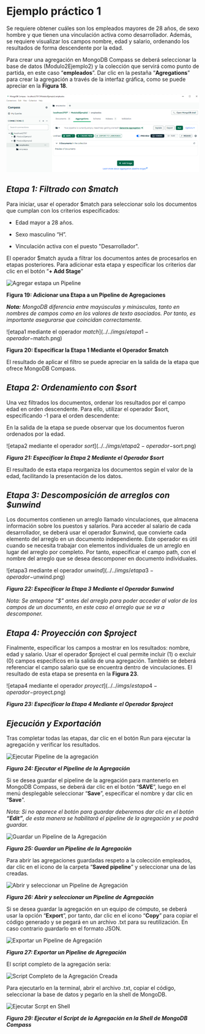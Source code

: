 # Ejemplo práctico 1 

Se requiere obtener cuáles son los empleados mayores de 28 años, de sexo hombre y que tienen una vinculación activa como desarrollador. Además, se requiere visualizar los campos nombre, edad y salario, ordenando los resultados de forma descendente por la edad.
 
 
Para crear una agregación en MongoDB Compass se deberá seleccionar la base de datos (Modulo2Ejemplo2) y la colección que servirá como punto de partida, en este caso “**empleados**”. Dar clic en la pestaña “**Agregations**” para crear la agregación a través de la interfaz gráfica, como se puede apreciar en la **Figura 18**. 

 ![Figura 18: Crear una Agregación en MongoDB Compass](../../../imgs/crear-agregacion-mongo.png)

 
 ## _**Etapa 1: Filtrado con $match**_
 
 Para iniciar, usar el operador $match para seleccionar solo los documentos que cumplan con los criterios especificados: 
 
 - Edad mayor a 28 años. 
 
 - Sexo masculino “H”. 
 
 - Vinculación activa con el puesto "Desarrollador". 
 
 El operador $match ayuda a filtrar los documentos antes de procesarlos en etapas posteriores. Para adicionar esta etapa y especificar los criterios dar clic en el botón “**+ Add Stage**” 
 
 ![Agregar estapa un Pipeline](../../imgs/agregar-etapa.png)
 
 **Figura 19: Adicionar una Etapa a un Pipeline de Agregaciones**
 
 _**Nota:** MongoDB diferencia entre mayúsculas y minúsculas, tanto en nombres de campos como en los valores de texto asociados. Por tanto, es importante asegurarse que coincidan correctamente._
 
 ![etapa1 mediante el operador $match](../../imgs/etapa1-operador-$match.png)
 
 **Figura 20: Especificar la Etapa 1 Mediante el Operador $match**
 
 El resultado de aplicar el filtro se puede apreciar en la salida de la etapa que ofrece MongoDB Compass. 
 
 ## _**Etapa 2: Ordenamiento con $sort**_
 
 Una vez filtrados los documentos, ordenar los resultados por el campo edad en orden descendente. Para ello, utilizar el operador $sort, especificando -1 para el orden descendente: 
 
 En la salida de la etapa se puede observar que los documentos fueron ordenados por la edad. 
 
 ![etapa2 mediante el operador $sort](../../imgs/etapa2-operador-$sort.png)
 
 
  _**Figura 21: Especificar la Etapa 2 Mediante el Operador $sort**_
 
 El resultado de esta etapa reorganiza los documentos según el valor de la edad, facilitando la presentación de los datos. 
 
 ## _**Etapa 3: Descomposición de arreglos con $unwind**_
 
 Los documentos contienen un arreglo llamado vinculaciones, que almacena información sobre los puestos y salarios. Para acceder al salario de cada desarrollador, se deberá usar el operador $unwind, que convierte cada elemento del arreglo en un documento independiente. Este operador es útil cuando se necesita trabajar con elementos individuales de un arreglo en lugar del arreglo por completo. Por tanto, especificar el campo path, con el nombre del arreglo que se desea descomponer en documento individuales. 
 
  
  ![etapa3 mediante el operador $unwind](../../imgs/etapa3-operador-$unwind.png)
 
 _**Figura 22: Especificar la Etapa 3 Mediante el Operador $unwind**_
 
 _Nota: Se antepone “$" antes del arreglo para poder acceder al valor de los campos de un documento, en este caso el arreglo que se va a descomponer._
 
 ## _**Etapa 4: Proyección con $project**_
 
 Finalmente, especificar los campos a mostrar en los resultados: nombre, edad y salario. Usar el operador $project el cual permite incluir (1) o excluir (0) campos específicos en la salida de una agregación. También se deberá referenciar el campo salario que se encuentra dentro de vinculaciones. El resultado de esta etapa se presenta en la **Figura 23**. 
      
 ![etapa4 mediante el operador $proyect](../../imgs/estapa4-operador-$proyect.png)
 
  _**Figura 23: Especificar la Etapa 4 Mediante el Operador $project**_ 
 
 
 ## _**Ejecución y Exportación**_
 
 
 Tras completar todas las etapas, dar clic en el botón Run para ejecutar la agregación y verificar los resultados.  
 
 ![Ejecutar Pipeline de la agregación](../../imgs/ejecutar-pipeline.png)
 
  _**Figura 24: Ejecutar el Pipeline de la Agregación**_ 
 
 Si se desea guardar el pipeline de la agregación para mantenerlo en MongoDB Compass, se deberá dar clic en el botón “**SAVE**”, luego en el menú desplegable seleccionar “**Save**”, especificar el nombre y dar clic en “**Save**”.  
 
 _Nota: Si no aparece el botón para guardar deberemos dar clic en el botón **“Edit”**, de esta manera se habilitará el pipeline de la agregación y se podrá guardar._
 
 ![Guardar un Pipeline de la Agregación](../../imgs/guardar-pipeline-agregacion.png)
 
  _**Figura 25: Guardar un Pipeline de la Agregación**_ 
 
 Para abrir las agregaciones guardadas respeto a la colección empleados, dar clic en el icono de la carpeta “**Saved pipeline**” y seleccionar una de las creadas. 
 
 ![Abrir y seleccionar un Pipeline de Agregación](../../imgs/abrir-y-seleccionar-pipeline.png)
 
  _**Figura 26: Abrir y seleccionar un Pipeline de Agregación**_ 
 
 Si se desea guardar la agregación en un equipo de cómputo, se deberá usar la opción “**Export**”, por tanto, dar clic en el icono “**Copy**” para copiar el código generado y se pegará en un archivo .txt para su reutilización. En caso contrario guardarlo en el formato JSON. 
 
 ![Exportar un Pipeline de Agregación](../../imgs/exportar-pipeline.png)
 
  _**Figura 27: Exportar un Pipeline de Agregación**_ 
 
  El script completo de la agregación sería:
 
  ![Script Completo de la Agregación Creada](../../imgs/script-agregacion-creada.png)
 
 Para ejecutarlo en la terminal, abrir el archivo .txt, copiar el código, seleccionar la base de datos y pegarlo en la shell de MongoDB. 
 
 ![Ejecutar Scrpt en Shell](../../imgs/ejecutar-script.en-shell.png)
 
  _**Figura 29: Ejecutar el Script de la Agregación en la Shell de MongoDB Compass**_ 
 
 